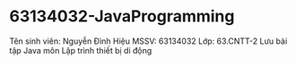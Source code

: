 # 63134032-JavaProgramming
 Tên sinh viên: Nguyễn Đình Hiệu
 MSSV: 63134032
 Lớp: 63.CNTT-2
 Lưu bài tập Java môn Lập trình thiết bị di động
